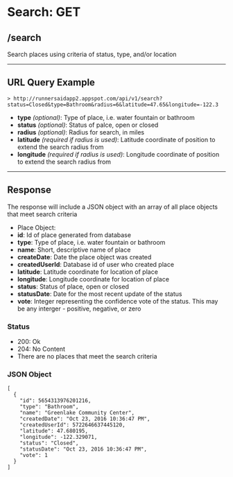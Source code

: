 # Search: GET

## /search

Search places using criteria of status, type, and/or location

---

## URL Query Example

```
> http://runnersaidapp2.appspot.com/api/v1/search?status=Closed&type=Bathroom&radius=6&latitude=47.65&longitude=-122.3
```

- **type** *(optional)*: Type of place, i.e. water fountain or bathroom
- **status** *(optional)*: Status of palce, open or closed
- **radius** *(optional)*: Radius for search, in miles
 - **latitude** *(required if radius is used)*: Latitude coordinate of position to extend the search radius from
 - **longitude** *(required if radius is used)*: Longitude coordinate of position to extend the search radius from

---

## Response

The response will include a JSON object with an array of all place objects that meet search criteria

- Place Object:
 - **id**: Id of place generated from database
 - **type**: Type of place, i.e. water fountain or bathroom
 - **name**: Short, descriptive name of place
 - **createDate**: Date the place object was created
 - **createdUserId**: Database id of user who created place
 - **latitude**: Latitude coordinate for location of place
 - **longitude**: Longitude coordinate for location of place
 - **status**: Status of place, open or closed
 - **statusDate**: Date for the most recent update of the status
 - **vote**: Integer representing the confidence vote of the status. This may be any interger - positive, negative, or zero

### Status
- 200: Ok
- 204: No Content
 - There are no places that meet the search criteria

### JSON Object

```
[
  {
    "id": 5654313976201216,
    "type": "Bathroom",
    "name": "Greenlake Community Center",
    "createdDate": "Oct 23, 2016 10:36:47 PM",
    "createdUserId": 5722646637445120,
    "latitude": 47.680195,
    "longitude": -122.329071,
    "status": "Closed",
    "statusDate": "Oct 23, 2016 10:36:47 PM",
    "vote": 1
  }
]
```